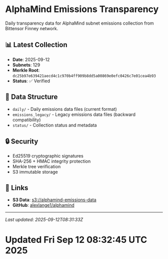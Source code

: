 # AlphaMind Emissions Transparency

Daily transparency data for AlphaMind subnet emissions collection from Bittensor Finney network.

## 📊 Latest Collection

- **Date**: 2025-09-12
- **Subnets**: 129
- **Merkle Root**: `dc25b97e639421aecd4c1c970b4ff909b8dd5a00869e0efc0426c7e01cea4b93`
- **Status**: ✅ Verified

## 📁 Data Structure

- `daily/` - Daily emissions data files (current format)
- `emissions_legacy/` - Legacy emissions data files (backward compatibility)
- `status/` - Collection status and metadata

## 🔒 Security

- Ed25519 cryptographic signatures
- SHA-256 + HMAC integrity protection  
- Merkle tree verification
- S3 immutable storage

## 🔗 Links

- **S3 Data**: [s3://alphamind-emissions-data](https://alphamind-emissions-data.s3.amazonaws.com/)
- **GitHub**: [alexlange1/alphamind](https://github.com/alexlange1/alphamind)

---
*Last updated: 2025-09-12T08:31:33Z*
# Updated Fri Sep 12 08:32:45 UTC 2025
